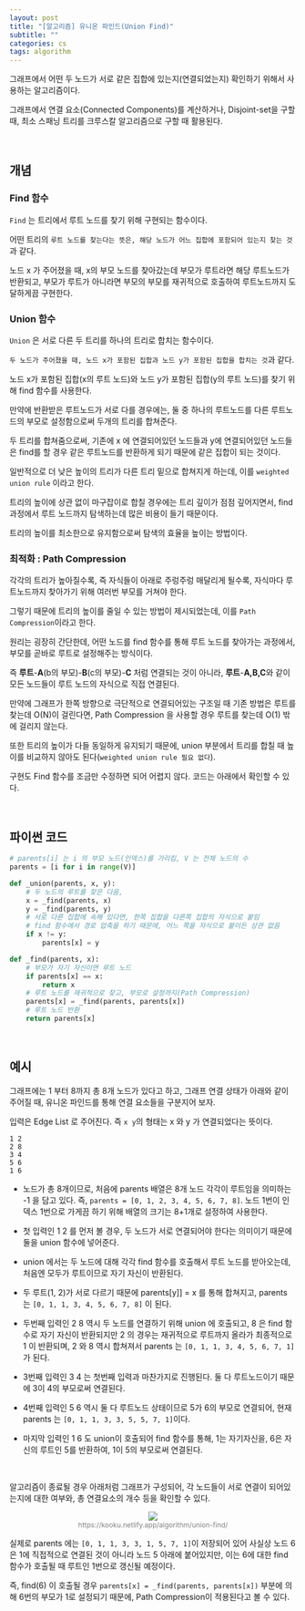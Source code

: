 ```yaml
---
layout: post
title: "[알고리즘] 유니온 파인드(Union Find)"
subtitle: ""
categories: cs
tags: algorithm
---
```


그래프에서 어떤 두 노드가 서로 같은 집합에 있는지(연결되었는지) 확인하기 위해서 사용하는 알고리즘이다.

그래프에서 연결 요소(Connected Components)를 계산하거나, Disjoint-set을 구할 때, 최소 스패닝 트리를 크루스칼 알고리즘으로 구할 때 활용된다.

<br>

## 개념

### Find 함수

```Find``` 는 트리에서 루트 노드를 찾기 위해 구현되는 함수이다.

어떤 트리의 ```루트 노드를 찾는다는 뜻은, 해당 노드가 어느 집합에 포함되어 있는지 찾는 것```과 같다.

노드 x 가 주어졌을 때, x의 부모 노드를 찾아갔는데 부모가 루트라면 해당 루트노드가 반환되고, 부모가 루트가 아니라면 부모의 부모를 재귀적으로 호출하여 루트노드까지 도달하게끔 구현한다.

### Union 함수

```Union``` 은 서로 다른 두 트리를 하나의 트리로 합치는 함수이다.

```두 노드가 주어졌을 때, 노드 x가 포함된 집합과 노드 y가 포함된 집합을 합치는 것```과 같다.

노드 x가 포함된 집합(x의 루트 노드)와 노드 y가 포함된 집합(y의 루트 노드)를 찾기 위해 find 함수를 사용한다.

만약에 반환받은 루트노드가 서로 다를 경우에는, 둘 중 하나의 루트노드를 다른 루트노드의 부모로 설정함으로써 두개의 트리를 합쳐준다.

두 트리를 합쳐줌으로써, 기존에 x 에 연결되어있던 노드들과 y에 연결되어있던 노드들은 find를 할 경우 같은 루트노드를 반환하게 되기 때문에 같은 집합이 되는 것이다.

일반적으로 더 낮은 높이의 트리가 다른 트리 밑으로 합쳐지게 하는데, 이를 ```weighted union rule``` 이라고 한다.

트리의 높이에 상관 없이 마구잡이로 합칠 경우에는 트리 깊이가 점점 깊어지면서, find 과정에서 루트 노드까지 탐색하는데 많은 비용이 들기 때문이다.

트리의 높이를 최소한으로 유지함으로써 탐색의 효율을 높이는 방법이다.

### 최적화 : Path Compression

각각의 트리가 높아질수록, 즉 자식들이 아래로 주렁주렁 매달리게 될수록, 자식마다 루트노드까지 찾아가기 위해 여러번 부모를 거쳐야 한다.

그렇기 때문에 트리의 높이를 줄일 수 있는 방법이 제시되었는데, 이를 ```Path Compression```이라고 한다.

원리는 굉장히 간단한데, 어떤 노드를 find 함수를 통해 루트 노드를 찾아가는 과정에서, 부모를 곧바로 루트로 설정해주는 방식이다.

즉 **루트**-**A**(b의 부모)-**B**(c의 부모)-**C** 처럼 연결되는 것이 아니라, **루트**-**A,B,C**와 같이 모든 노드들이 루트 노드의 자식으로 직접 연결된다.

만약에 그래프가 한쪽 방향으로 극단적으로 연결되어있는 구조일 때 기존 방법은 루트를 찾는데 O(N)이 걸린다면, Path Compression 을 사용할 경우 루트를 찾는데 O(1) 밖에 걸리지 않는다.

또한 트리의 높이가 다들 동일하게 유지되기 때문에, union 부분에서 트리를 합칠 때 높이를 비교하지 않아도 된다(```weighted union rule 필요 없다```).

구현도 Find 함수를 조금만 수정하면 되어 어렵지 않다. 코드는 아래에서 확인할 수 있다.

<br>

## 파이썬 코드

```python
# parents[i] 는 i 의 부모 노드(인덱스)를 가리킴, V 는 전체 노드의 수
parents = [i for i in range(V)]

def _union(parents, x, y):
    # 두 노드의 루트를 찾은 다음,
    x = _find(parents, x)
    y = _find(parents, y)
    # 서로 다른 집합에 속해 있다면, 한쪽 집합을 다른쪽 집합의 자식으로 붙임
    # find 함수에서 경로 압축을 하기 때문에, 어느 쪽을 자식으로 붙이든 상관 없음
    if x != y:
        parents[x] = y

def _find(parents, x):
    # 부모가 자기 자신이면 루트 노드
    if parents[x] == x:
        return x
    # 루트 노드를 재귀적으로 찾고, 부모로 설정까지(Path Compression)
    parents[x] = _find(parents, parents[x])
    # 루트 노드 반환
    return parents[x]
```

<br>

## 예시

그래프에는 1 부터 8까지 총 8개 노드가 있다고 하고, 그래프 연결 상태가 아래와 같이 주어질 때, 유니온 파인드를 통해 연결 요소들을 구분지어 보자.

입력은 Edge List 로 주어진다. 즉 ```x y```의 형태는 x 와 y 가 연결되었다는 뜻이다.

```
1 2
2 8
3 4
5 6
1 6
```

- 노드가 총 8개이므로, 처음에 parents 배열은 8개 노드 각각이 루트임을 의미하는 -1 을 담고 있다. 즉, ```parents = [0, 1, 2, 3, 4, 5, 6, 7, 8]```. 노드 1번이 인덱스 1번으로 가게끔 하기 위해 배열의 크기는 8+1개로 설정하여 사용한다.

- 첫 입력인 1 2 를 먼저 볼 경우, 두 노드가 서로 연결되어야 한다는 의미이기 때문에 둘을 union 함수에 넣어준다.

- union 에서는 두 노드에 대해 각각 find 함수를 호출해서 루트 노드를 받아오는데, 처음엔 모두가 루트이므로 자기 자신이 반환된다.

- 두 루트(1, 2)가 서로 다르기 때문에 parents[y]] = x 를 통해 합쳐지고, parents 는 ```[0, 1, 1, 3, 4, 5, 6, 7, 8]``` 이 된다.

- 두번째 입력인 2 8 역시 두 노드를 연결하기 위해 union 에 호출되고, 8 은 find 함수로 자기 자신이 반환되지만 2 의 경우는 재귀적으로 루트까지 올라가 최종적으로 1 이 반환되며, 2 와 8 역시 합쳐져서 parents 는 ```[0, 1, 1, 3, 4, 5, 6, 7, 1]```가 된다.

- 3번째 입력인 3 4 는 첫번째 입력과 마찬가지로 진행된다. 둘 다 루트노드이기 때문에 3이 4의 부모로써 연결된다.

- 4번째 입력인 5 6 역시 둘 다 루트노드 상태이므로 5가 6의 부모로 연결되어, 현재 parents 는 ```[0, 1, 1, 3, 3, 5, 5, 7, 1]```이다.

- 마지막 입력인 1 6 도 union이 호출되어 find 함수를 통해, 1는 자기자신을, 6은 자신의 루트인 5를 반환하여, 1이 5의 부모로써 연결된다. 

<br>

알고리즘이 종료될 경우 아래처럼 그래프가 구성되어, 각 노드들이 서로 연결이 되어있는지에 대한 여부와, 총 연결요소의 개수 등을 확인할 수 있다.

<figure style="display:block; text-align:center;">
  <img src="https://kooku.netlify.app/static/b1f67ff1955dc8089733c52d9fc7c132/fcda8/union-find-03.png">
  <figcaption style="text-align:center; font-size:12px; color:#808080">
    https://kooku.netlify.app/algorithm/union-find/
  </figcaption>
</figure>

실제로 parents 에는 ```[0, 1, 1, 3, 3, 1, 5, 7, 1]```이 저장되어 있어 사실상 노드 6은 1에 직접적으로 연결된 것이 아니라 노드 5 아래에 붙어있지만, 이는 6에 대한 find 함수가 호출될 때 루트인 1번으로 갱신될 예정이다.

즉, find(6) 이 호출될 경우 ```parents[x] = _find(parents, parents[x])``` 부분에 의해 6번의 부모가 1로 설정되기 때문에, Path Compression이 적용된다고 볼 수 있다.